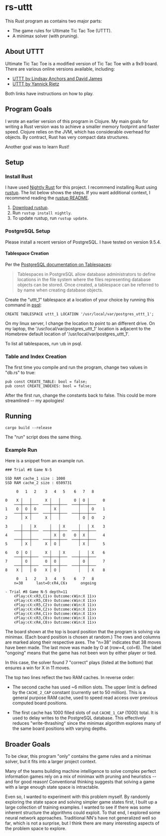# rs-uttt

This Rust program as contains two major parts:

* The game rules for Ultimate Tic Tac Toe (UTTT).
* A minimax solver (with pruning).

## About UTTT

Ultimate Tic Tac Toe is a modified version of Tic Tac Toe with a 9x9 board.
There are various online versions available, including:

* [UTTT by Lindsay Anchors and David James](http://ultimate-ttt.herokuapp.com)
* [UTTT by Yannick Rietz](http://bejofo.net/ttt)

Both links have instructions on how to play.

## Program Goals

I wrote an earlier version of this program in Clojure. My main goals for writing
a Rust version was to achieve a smaller memory footprint and faster speed.
Clojure relies on the JVM, which has considerable overhead for objects. By
contract, Rust has very compact data structures.

Another goal was to learn Rust!

## Setup

### Install Rust

I have used [Nightly Rust][nightly-rust] for this project. I recommend
installing Rust using [rustup][rustup]. The list below shows the steps. If you
want additional context, I recommend reading the [rustup README][1].

[1]: https://github.com/rust-lang-nursery/rustup.rs

1. [Download rustup][rustup].
2. Run `rustup install nightly`.
3. To update rustup, run `rustup update`.

[rustup]: https://www.rustup.rs/

[nightly-rust]: https://doc.rust-lang.org/book/nightly-rust.html

### PostgreSQL Setup

Please install a recent version of PostgreSQL. I have tested on version 9.5.4.

#### Tablespace Creation

Per the [PostgreSQL documentation on Tablespaces][tablespaces]:

> Tablespaces in PostgreSQL allow database administrators to define locations in
the file system where the files representing database objects can be stored.
Once created, a tablespace can be referred to by name when creating database
objects.

Create the "uttt_1" tablespace at a location of your choice by running this
command in [psql]:

```
CREATE TABLESPACE uttt_1 LOCATION '/usr/local/var/postgres_uttt_1';
```

On my linux server, I change the location to point to an different drive. On my
laptop, the '/usr/local/var/postgres_uttt_1' location is adjacent to the
Homebrew default location of '/usr/local/var/postgres_uttt_1'.

To list all tablespaces, run `\db` in psql.

[psql]: https://www.postgresql.org/docs/9.5/static/app-psql.html

[tablespaces]: https://www.postgresql.org/docs/9.5/static/manage-ag-tablespaces.html

### Table and Index Creation

The first time you compile and run the program, change two values in "db.rs" to
true:

```
pub const CREATE_TABLE: bool = false;
pub const CREATE_INDEXES: bool = false;
```

After the first run, change the constants back to false. This could be more
streamlined -- my apologies!

## Running

```
cargo build --release
```

The "run" script does the same thing.

### Example Run

Here is a snippet from an example run.

```
### Trial #8 Game N-5

SSD RAM cache_1 size : 1000
SSD RAM cache_2 size : 6509731

     0   1   2    3   4   5    6   7   8

0    X │   │      X │   │      O │ O │      0
    ───┼───┼───  ───┼───┼───  ───┼───┼───
1    O │ O │ O      │ X │        │   │ O    1
    ───┼───┼───  ───┼───┼───  ───┼───┼───
2      │ X │      X │   │        │ O │ O    2

3      │   │ X      │   │ X      │   │ X    3
    ───┼───┼───  ───┼───┼───  ───┼───┼───
4      │   │        │ X │ O    O │ X │      4
    ───┼───┼───  ───┼───┼───  ───┼───┼───
5      │ X │      X │ O │        │ X │      5

6    O │ O │      X │   │ X      │   │ X    6
    ───┼───┼───  ───┼───┼───  ───┼───┼───
7      │ O │      O │ O │        │ O │      7
    ───┼───┼───  ───┼───┼───  ───┼───┼───
8    X │   │ O    X │ O │        │   │ X    8

     0   1   2    3   4   5    6   7   8
    n=38      last=O:❨R4,C6❩      ongoing

- Trial #8 Game N-5 depth=11
    ❨Play:❨X:❨R3,C1❩❩ Outcome:❨Win:X 11❩❩
    ❨Play:❨X:❨R5,C0❩❩ Outcome:❨Win:X 11❩❩
    ❨Play:❨X:❨R5,C2❩❩ Outcome:❨Win:X 11❩❩
    ❨Play:❨X:❨R4,C2❩❩ Outcome:❨Win:X 11❩❩
    ❨Play:❨X:❨R4,C1❩❩ Outcome:❨Win:X 11❩❩
    ❨Play:❨X:❨R3,C0❩❩ Outcome:❨Win:X 11❩❩
    ❨Play:❨X:❨R4,C0❩❩ Outcome:❨Win:X 11❩❩
```

The board shown at the top is board position that the program is solving via
minimax. (Each board position is chosen at random.) The rows and columns are
marked along their respective axes. The "n=38" indicates that 38 moves have
been made. The last move was made by O at (row=4, col=6). The label "ongoing"
means that the game has not been won by either player or tied.

In this case, the solver found 7 "correct" plays (listed at the bottom) that
ensures a win for X in 11 moves.

The top two lines reflect the two RAM caches. In reverse order:

* The second cache has used ~6 million slots. The upper limit is defined by the
`CACHE_2_CAP` constant (currently set to 50 million). This is a general
purpose RAM cache, used to speed read access over previous computed board
positions.

* The first cache has 1000 filled slots of out `CACHE_1_CAP` (1000) total. It
is used to delay writes to the PostgreSQL database. This effectively reduces
"write-thrashing" since the minimax algorithm explores many of the same board
positions with varying depths.

## Broader Goals

To be clear, this program "only" contains the game rules and a minimax solver,
but it fits into a larger project context.

Many of the teams building machine intelligence to solve complex perfect
information games rely on a mix of minimax with pruning and heuristics -- and
for good reason! Conventional thinking suggests that solving a game with a large
enough state space is intractable.

Even so, I wanted to experiment with this problem myself. By randomly exploring
the state space and solving simpler game states first, I built up a large
collection of training examples. I wanted to see if there was some inherent
structure the algorithms could exploit. To that end, I explored some neural
network approaches. Traditional NN's have not generalized well so far, which is
not a surprise, but I think there are many interesting aspects of the problem
space to explore.

